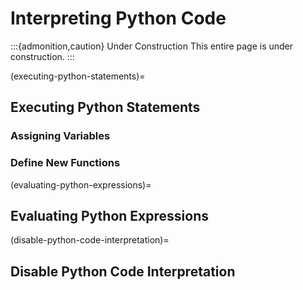 # Interpreting Python Code

:::{admonition,caution} Under Construction
This entire page is under construction.
:::

(executing-python-statements)=
## Executing Python Statements

### Assigning Variables

### Define New Functions

(evaluating-python-expressions)=
## Evaluating Python Expressions

(disable-python-code-interpretation)=
## Disable Python Code Interpretation
